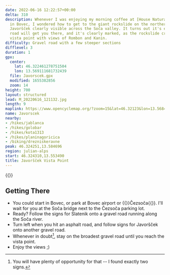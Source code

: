 ```yaml
---
date: 2022-06-16 12:22:57+00:00
delta: 310
description: Whenever I was enjoying my morning coffee at [House Natura](https://www.bovechouse.com/)
  in Bovec, I wondered how to get to the giant rockslide on the northern slopes of
  Javoršček clearly visible across the Soča valley. It turns out it's easy – a gravel
  road will get you there, and it's clearly marked, as the rockslide created an excellent
  vista point with views of Rombon and Kanin.
difficulty: Gravel road with a few steeper sections
difflevel: 3
duration: 1
gpx:
  center:
    lat: 46.322461278751504
    lon: 13.569111681732439
  file: Javorscek.gpx
  modified: 1655382856
  zoom: 14
height: 700
layout: structured
lead: M_20220616_121132.jpg
length: 9
maplink: https://www.opencyclemap.org/?zoom=15&lat=46.32123&lon=13.56846&layers=B0000
name: Javorscek
nearby:
- /hikes/jablanca
- /hikes/golobar
- /hikes/kota1313
- /hikes/planinagoricica
- /biking/drezniskeravne
peak: 46.324251,13.584696
region: julian-alps
start: 46.324310,13.553490
title: Javoršček Vista Point
---
```


{{<hike-details description="yes">}}

## Getting There

* You could start in Bovec, or park at Bovec airport or {{<start>}}Čezsoča{{</start>}}. I'll wait for you at the Soča bridge next to the Čezsoča parking lot.
* Ready? Follow the signs for Slatenik onto a gravel road running along the Soča river.
* Turn left when you hit an asphalt road, and follow signs for Javoršček onto another gravel road.
* Whenever in doubt[^DB], stay on the broadest gravel road until you reach the vista point.
* Enjoy the views ;)

[^DB]: You will have plenty of opportunity for that -- I found exactly two signs.
